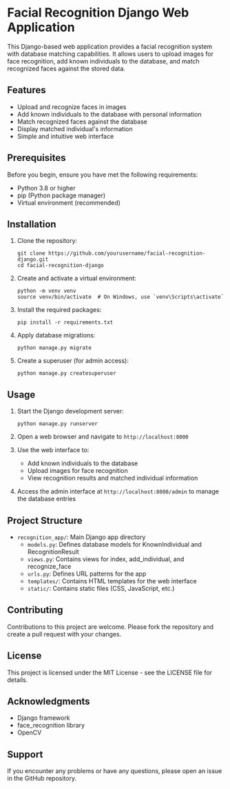 # Facial Recognition Django Web Application

This Django-based web application provides a facial recognition system with database matching capabilities. It allows users to upload images for face recognition, add known individuals to the database, and match recognized faces against the stored data.

## Features

- Upload and recognize faces in images
- Add known individuals to the database with personal information
- Match recognized faces against the database
- Display matched individual's information
- Simple and intuitive web interface

## Prerequisites

Before you begin, ensure you have met the following requirements:

- Python 3.8 or higher
- pip (Python package manager)
- Virtual environment (recommended)

## Installation

1. Clone the repository:
   ```
   git clone https://github.com/yourusername/facial-recognition-django.git
   cd facial-recognition-django
   ```

2. Create and activate a virtual environment:
   ```
   python -m venv venv
   source venv/bin/activate  # On Windows, use `venv\Scripts\activate`
   ```

3. Install the required packages:
   ```
   pip install -r requirements.txt
   ```

4. Apply database migrations:
   ```
   python manage.py migrate
   ```

5. Create a superuser (for admin access):
   ```
   python manage.py createsuperuser
   ```

## Usage

1. Start the Django development server:
   ```
   python manage.py runserver
   ```

2. Open a web browser and navigate to `http://localhost:8000`

3. Use the web interface to:
   - Add known individuals to the database
   - Upload images for face recognition
   - View recognition results and matched individual information

4. Access the admin interface at `http://localhost:8000/admin` to manage the database entries

## Project Structure

- `recognition_app/`: Main Django app directory
  - `models.py`: Defines database models for KnownIndividual and RecognitionResult
  - `views.py`: Contains views for index, add_individual, and recognize_face
  - `urls.py`: Defines URL patterns for the app
  - `templates/`: Contains HTML templates for the web interface
  - `static/`: Contains static files (CSS, JavaScript, etc.)

## Contributing

Contributions to this project are welcome. Please fork the repository and create a pull request with your changes.

## License

This project is licensed under the MIT License - see the LICENSE file for details.

## Acknowledgments

- Django framework
- face_recognition library
- OpenCV

## Support

If you encounter any problems or have any questions, please open an issue in the GitHub repository.